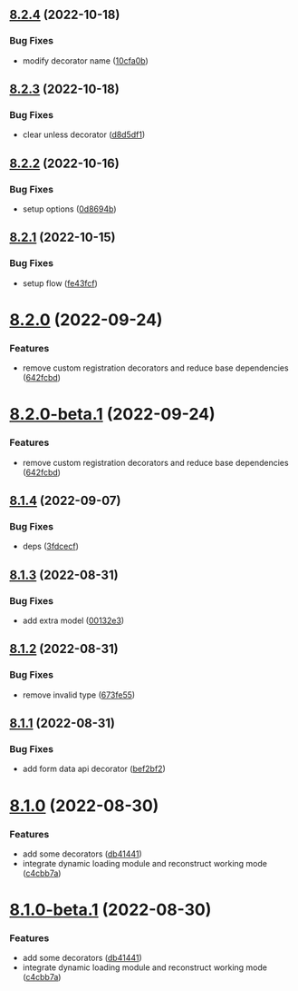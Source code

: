 ## [8.2.4](https://github.com/vodyani/swagger/compare/v8.2.3...v8.2.4) (2022-10-18)


### Bug Fixes

* modify decorator name ([10cfa0b](https://github.com/vodyani/swagger/commit/10cfa0bed275fcc5342965f023d324f869d895d2))

## [8.2.3](https://github.com/vodyani/swagger/compare/v8.2.2...v8.2.3) (2022-10-18)


### Bug Fixes

* clear unless decorator ([d8d5df1](https://github.com/vodyani/swagger/commit/d8d5df12fe3df2914a7cba764f4c89120a06162b))

## [8.2.2](https://github.com/vodyani/swagger/compare/v8.2.1...v8.2.2) (2022-10-16)


### Bug Fixes

* setup options ([0d8694b](https://github.com/vodyani/swagger/commit/0d8694b0640a8fdbe1f021c1d49f968356fbe385))

## [8.2.1](https://github.com/vodyani/swagger/compare/v8.2.0...v8.2.1) (2022-10-15)


### Bug Fixes

* setup flow ([fe43fcf](https://github.com/vodyani/swagger/commit/fe43fcff1eea8ea5c20516e768c79f02fcb636fc))

# [8.2.0](https://github.com/vodyani/swagger/compare/v8.1.4...v8.2.0) (2022-09-24)


### Features

* remove custom registration decorators and reduce base dependencies ([642fcbd](https://github.com/vodyani/swagger/commit/642fcbdfd1cf097dc5bd073df08de052dbeea9ef))

# [8.2.0-beta.1](https://github.com/vodyani/swagger/compare/v8.1.4...v8.2.0-beta.1) (2022-09-24)


### Features

* remove custom registration decorators and reduce base dependencies ([642fcbd](https://github.com/vodyani/swagger/commit/642fcbdfd1cf097dc5bd073df08de052dbeea9ef))

## [8.1.4](https://github.com/vodyani/swagger/compare/v8.1.3...v8.1.4) (2022-09-07)


### Bug Fixes

* deps ([3fdcecf](https://github.com/vodyani/swagger/commit/3fdcecfbedfdcaf6887ce84aeede7ccde22cd5ce))

## [8.1.3](https://github.com/vodyani/swagger/compare/v8.1.2...v8.1.3) (2022-08-31)


### Bug Fixes

* add extra model ([00132e3](https://github.com/vodyani/swagger/commit/00132e3a783c36a53ec2be0366aa96d133d8fb08))

## [8.1.2](https://github.com/vodyani/swagger/compare/v8.1.1...v8.1.2) (2022-08-31)


### Bug Fixes

* remove invalid type ([673fe55](https://github.com/vodyani/swagger/commit/673fe5542cbb0b8d88aa79b7a00f125967549bbd))

## [8.1.1](https://github.com/vodyani/swagger/compare/v8.1.0...v8.1.1) (2022-08-31)


### Bug Fixes

* add form data api decorator ([bef2bf2](https://github.com/vodyani/swagger/commit/bef2bf2baea4b23aee3e664f00b212dbec6013b2))

# [8.1.0](https://github.com/vodyani/swagger/compare/v8.0.1...v8.1.0) (2022-08-30)


### Features

* add some decorators ([db41441](https://github.com/vodyani/swagger/commit/db414419ca2efdd30cf73d5ba993d5d584ff8b3b))
* integrate dynamic loading module and reconstruct working mode ([c4cbb7a](https://github.com/vodyani/swagger/commit/c4cbb7ac19bd1edb199ae8fcac301b018e154271))

# [8.1.0-beta.1](https://github.com/vodyani/swagger/compare/v8.0.1...v8.1.0-beta.1) (2022-08-30)


### Features

* add some decorators ([db41441](https://github.com/vodyani/swagger/commit/db414419ca2efdd30cf73d5ba993d5d584ff8b3b))
* integrate dynamic loading module and reconstruct working mode ([c4cbb7a](https://github.com/vodyani/swagger/commit/c4cbb7ac19bd1edb199ae8fcac301b018e154271))
